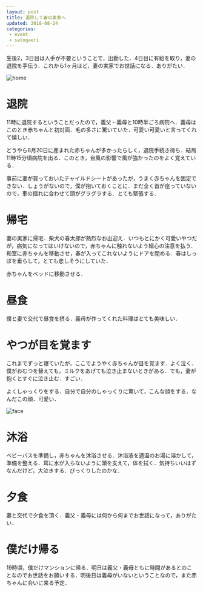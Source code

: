 ```yaml
---
layout: post
title: 退院して妻の実家へ
updated: 2018-08-24
categories:
 - event
 - satogaeri
---
```


生後2，3日目は人手が不要ということで，出勤した．4日目に有給を取り，妻の退院を手伝う．これから1ヶ月ほど，妻の実家でお世話になる．ありがたい．

![home]({{site.baseurl}}/assets/2018-08-24-home.JPG)

# 退院

11時に退院するということだったので，義父・義母と10時半ごろ病院へ．義母はこのとき赤ちゃんと初対面．毛の多さに驚いていた．可愛い可愛いと言ってくれて嬉しい．

どうやら8月20日に産まれた赤ちゃんが多かったらしく，退院手続き待ち．結局11時15分頃病院を出る．このとき，台風の影響で風が強かったのをよく覚えている．

事前に妻が買っておいたチャイルドシートがあったが，うまく赤ちゃんを固定できない．しょうがないので，僕が抱いておくことに．まだ全く首が座っていないので，車の揺れに合わせて頭がグラグラする．とても緊張する．

# 帰宅

妻の実家に帰宅．柴犬の春太郎が熱烈なお出迎え．いつもとにかく可愛いやつだが，病気になってはいけないので，赤ちゃんに触れないよう細心の注意を払う．和室に赤ちゃんを移動させ，春が入ってこれないようにドアを閉める．春はしっぽを垂らして，とても悲しそうにしていた．

赤ちゃんをベッドに移動させる．

# 昼食

僕と妻で交代で昼食を摂る．義母が作ってくれた料理はとても美味しい．

# やつが目を覚ます

これまでずっと寝ていたが，ここでようやく赤ちゃんが目を覚ます．よく泣く．僕がおむつを替えても，ミルクをあげても泣き止まないときがある．でも，妻が抱くとすぐに泣き止む．すごい．

よくしゃっくりをする．自分で自分のしゃっくりに驚いて，こんな顔をする．なんだこの顔．可愛い．

![face]({{site.baseurl}}/assets/2018-08-24-face.JPG)

# 沐浴

ベビーバスを準備し，赤ちゃんを沐浴させる．沐浴液を適温のお湯に溶かして，準備を整える．耳に水が入らないように頭を支えて，体を拭く．気持ちいいはずなんだけど，大泣きする．びっくりしたのかな．

# 夕食

妻と交代で夕食を頂く．義父・義母には何から何までお世話になって，ありがたい．

# 僕だけ帰る

19時頃，僕だけマンションに帰る．明日は義父・義母ともに時間があるとのことなのでお世話をお願いする．明後日は義母がいないということなので，また赤ちゃんに会いに来る予定．
